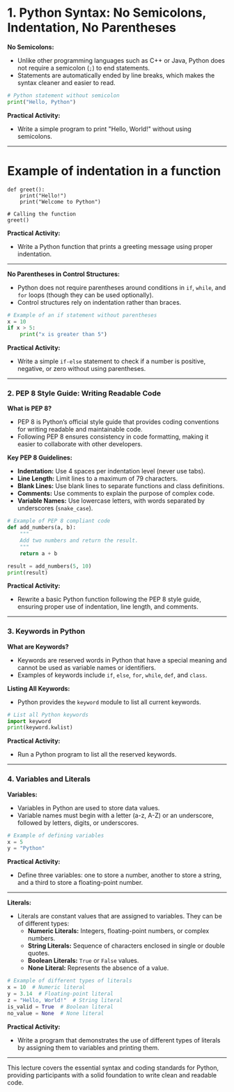 # 1. Python Syntax: No Semicolons, Indentation, No Parentheses

**No Semicolons:**
- Unlike other programming languages such as C++ or Java, Python does not require a semicolon (`;`) to end statements.
- Statements are automatically ended by line breaks, which makes the syntax cleaner and easier to read.

```python
# Python statement without semicolon
print("Hello, Python")
```

**Practical Activity:**
- Write a simple program to print "Hello, World!" without using semicolons.

---

# Example of indentation in a function

```
def greet():
    print("Hello!")
    print("Welcome to Python")

# Calling the function
greet()
```

**Practical Activity:**
- Write a Python function that prints a greeting message using proper indentation.

---

**No Parentheses in Control Structures:**
- Python does not require parentheses around conditions in `if`, `while`, and `for` loops (though they can be used optionally).
- Control structures rely on indentation rather than braces.

```python
# Example of an if statement without parentheses
x = 10
if x > 5:
    print("x is greater than 5")
```

**Practical Activity:**
- Write a simple `if-else` statement to check if a number is positive, negative, or zero without using parentheses.

---

### 2. PEP 8 Style Guide: Writing Readable Code

**What is PEP 8?**
- PEP 8 is Python’s official style guide that provides coding conventions for writing readable and maintainable code.
- Following PEP 8 ensures consistency in code formatting, making it easier to collaborate with other developers.

**Key PEP 8 Guidelines:**
- **Indentation:** Use 4 spaces per indentation level (never use tabs).
- **Line Length:** Limit lines to a maximum of 79 characters.
- **Blank Lines:** Use blank lines to separate functions and class definitions.
- **Comments:** Use comments to explain the purpose of complex code.
- **Variable Names:** Use lowercase letters, with words separated by underscores (`snake_case`).

```python
# Example of PEP 8 compliant code
def add_numbers(a, b):
    """
    Add two numbers and return the result.
    """
    return a + b

result = add_numbers(5, 10)
print(result)
```

**Practical Activity:**
- Rewrite a basic Python function following the PEP 8 style guide, ensuring proper use of indentation, line length, and comments.

---

### 3. Keywords in Python

**What are Keywords?**
- Keywords are reserved words in Python that have a special meaning and cannot be used as variable names or identifiers.
- Examples of keywords include `if`, `else`, `for`, `while`, `def`, and `class`.

**Listing All Keywords:**
- Python provides the `keyword` module to list all current keywords.

```python
# List all Python keywords
import keyword
print(keyword.kwlist)
```

**Practical Activity:**
- Run a Python program to list all the reserved keywords.

---

### 4. Variables and Literals

**Variables:**
- Variables in Python are used to store data values.
- Variable names must begin with a letter (a-z, A-Z) or an underscore, followed by letters, digits, or underscores.

```python
# Example of defining variables
x = 5
y = "Python"
```

**Practical Activity:**
- Define three variables: one to store a number, another to store a string, and a third to store a floating-point number.

---

**Literals:**
- Literals are constant values that are assigned to variables. They can be of different types:
  - **Numeric Literals:** Integers, floating-point numbers, or complex numbers.
  - **String Literals:** Sequence of characters enclosed in single or double quotes.
  - **Boolean Literals:** `True` or `False` values.
  - **None Literal:** Represents the absence of a value.

```python
# Example of different types of literals
x = 10  # Numeric literal
y = 3.14  # Floating-point literal
z = "Hello, World!"  # String literal
is_valid = True  # Boolean literal
no_value = None  # None literal
```

**Practical Activity:**
- Write a program that demonstrates the use of different types of literals by assigning them to variables and printing them.

---

This lecture covers the essential syntax and coding standards for Python, providing participants with a solid foundation to write clean and readable code.